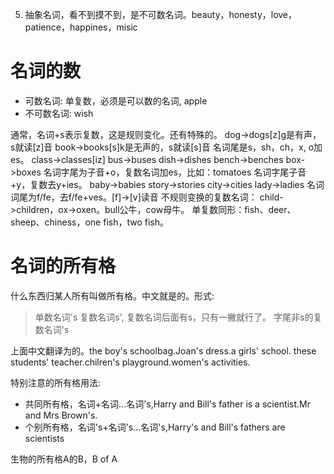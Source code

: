 5. 抽象名词，看不到摸不到，是不可数名词。beauty，honesty，love，patience，happines，misic
   
# 名词的数
- 可数名词: 单复数，必须是可以数的名词, apple
- 不可数名词: wish

通常，名词+s表示复数，这是规则变化。还有特殊的。
dog->dogs[z]g是有声，s就读[z]音
book->books[s]k是无声的，s就读[s]音
名词尾是s，sh，ch，x, o加es。
class->classes[iz]
bus->buses
dish->dishes
bench->benches
box->boxes
名词字尾为子音+o，复数名词加es，比如：tomatoes
名词字尾子音+y，复数去y+ies。
baby->babies
story->stories
city->cities
lady->ladies
名词词尾为f/fe，去f/fe+ves。[f]->[v]读音
不规则变换的复数名词：
child->children，ox->oxen。bull公牛，cow母牛。
单复数同形：fish、deer、sheep、chiness，one fish，two fish。
# 名词的所有格
什么东西归某人所有叫做所有格。中文就是的。形式:
> 单数名词's
> 复数名词s', 复数名词后面有s，只有一撇就行了。
> 字尾非s的复数名词's

上面中文翻译为的。the boy's schoolbag.Joan's dress.a girls' school. these students' teacher.chilren's playground.women's activities.

特别注意的所有格用法:
- 共同所有格，名词+名词...名词's,Harry and Bill's father is a scientist.Mr and Mrs Brown's.
- 个别所有格，名词's+名词's...名词's,Harry's and Bill's fathers are scientists

生物的所有格A的B，B of A
